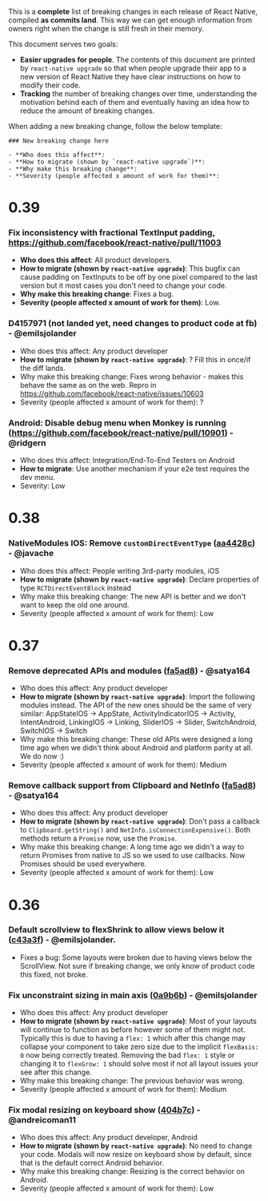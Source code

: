 This is a **complete** list of breaking changes in each release of React Native, compiled **as commits land**. This way we can get enough information from owners right when the change is still fresh in their memory.

This document serves two goals:
- **Easier upgrades for people**. The contents of this document are printed by `react-native upgrade` so that when people upgrade their app to a new version of React Native they have clear instructions on how to modify their code.
- **Tracking** the number of breaking changes over time, understanding the motivation behind each of them and eventually having an idea how to reduce the amount of breaking changes.

When adding a new breaking change, follow the below template:
```
### New breaking change here

- **Who does this affect**:
- **How to migrate (shown by `react-native upgrade`)**:
- **Why make this breaking change**: 
- **Severity (people affected x amount of work for them)**:
```

# 0.39

### Fix inconsistency with fractional TextInput padding, https://github.com/facebook/react-native/pull/11003

- **Who does this affect**: All product developers.
- **How to migrate (shown by `react-native upgrade`)**: This bugfix can cause padding on TextInputs to be off by one pixel compared to the last version but it most cases you don't need to change your code.
- **Why make this breaking change**: Fixes a bug.
- **Severity (people affected x amount of work for them)**: Low.

### D4157971 (not landed yet, need changes to product code at fb) - @emilsjolander
- Who does this affect: Any product developer
- **How to migrate (shown by `react-native upgrade`)**: ? Fill this in once/if the diff lands.
- Why make this breaking change: Fixes wrong behavior - makes this behave the same as on the web. Repro in https://github.com/facebook/react-native/issues/10603
- Severity (people affected x amount of work for them): ?

### Android: Disable debug menu when Monkey is running (https://github.com/facebook/react-native/pull/10901) - @ridgern

- Who does this affect: Integration/End-To-End Testers on Android
- **How to migrate**: Use another mechanism if your e2e test requires the dev menu.
- Severity: Low

# 0.38

###  NativeModules IOS: Remove `customDirectEventType` ([aa4428c](https://github.com/facebook/react-native/commit/aa4428cd132bb0d0dbc950b66d3b5f2a3c5b9322)) - @javache
- Who does this affect: People writing 3rd-party modules, iOS
- **How to migrate (shown by `react-native upgrade`)**: Declare properties of type `RCTDirectEventBlock` instead
- Why make this breaking change: The new API is better and we don't want to keep the old one around.
- Severity (people affected x amount of work for them): Low

# 0.37

### Remove deprecated APIs and modules ([fa5ad8](https://github.com/facebook/react-native/commit/fa5ad85252be9e5e5a8f04d705463e7ba4cb85e3)) - @satya164
- Who does this affect: Any product developer
- **How to migrate (shown by `react-native upgrade`)**: Import the following modules instead. The API of the new ones should be the same of very similar: AppStateIOS -> AppState, ActivityIndicatorIOS -> Activity, IntentAndroid, LinkingIOS -> Linking, SliderIOS -> Slider, SwitchAndroid, SwitchIOS -> Switch
- Why make this breaking change: These old APIs were designed a long time ago when we didn't think about Android and platform parity at all. We do now :)
- Severity (people affected x amount of work for them): Medium

### Remove callback support from Clipboard and NetInfo ([fa5ad8](https://github.com/facebook/react-native/commit/fa5ad85252be9e5e5a8f04d705463e7ba4cb85e3)) - @satya164
- Who does this affect: Any product developer
- **How to migrate (shown by `react-native upgrade`)**: Don't pass a callback to `Clipboard.getString()` and `NetInfo.isConnectionExpensive()`. Both methods return a `Promise` now, use the `Promise`.
- Why make this breaking change: A long time ago we didn't a way to return Promises from native to JS so we used to use callbacks. Now Promises should be used everywhere.
- Severity (people affected x amount of work for them): Low

# 0.36

### Default scrollview to flexShrink to allow views below it ([c43a3f](https://github.com/facebook/react-native/commit/c43a3f5d8412eb0dfe894a192f15efa9c41ab318)) - @emilsjolander.
- Fixes a bug: Some layouts were broken due to having views below the ScrollView. Not sure if breaking change, we only know of product code this fixed, not broke.

### Fix unconstraint sizing in main axis ([0a9b6b](https://github.com/facebook/react-native/commit/0a9b6bedb312eba22c5bc11498b1cc41363e5f27)) - @emilsjolander
- Who does this affect: Any product developer
- **How to migrate (shown by `react-native upgrade`)**: Most of your layouts will continue to function as before however some of them might not. Typically this is due to having a `flex: 1` which after this change may collapse your component to take zero size due to the implicit `flexBasis: 0` now being correctly treated. Removing the bad `flex: 1` style or changing it to `flexGrow: 1` should solve most if not all layout issues your see after this change.
- Why make this breaking change: The previous behavior was wrong.
- Severity (people affected x amount of work for them): Medium

### Fix modal resizing on keyboard show ([404b7c](https://github.com/facebook/react-native/commit/404b7cc069471cc8e0277d398751305665f0d3e1)) - @andreicoman11
- Who does this affect: Any product developer, Android
- **How to migrate (shown by `react-native upgrade`)**: No need to change your code. Modals will now resize on keyboard show by default, since that is the default correct Android behavior.
- Why make this breaking change: Resizing is the correct behavior on Android.
- Severity (people affected x amount of work for them): Low
